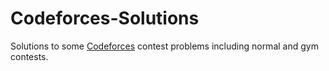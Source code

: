 # Codeforces-Solutions 
Solutions to some [Codeforces](http://codeforces.com) contest problems including normal and gym contests.
